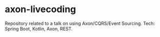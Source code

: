 # axon-livecoding
Repository related to a talk on using Axon/CQRS/Event Sourcing. Tech: Spring Boot, Kotlin, Axon, REST.
